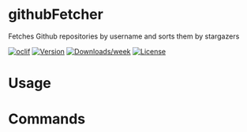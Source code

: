 githubFetcher
=============

Fetches Github repositories by username and sorts them by stargazers

[![oclif](https://img.shields.io/badge/cli-oclif-brightgreen.svg)](https://oclif.io)
[![Version](https://img.shields.io/npm/v/githubFetcher.svg)](https://npmjs.org/package/githubFetcher)
[![Downloads/week](https://img.shields.io/npm/dw/githubFetcher.svg)](https://npmjs.org/package/githubFetcher)
[![License](https://img.shields.io/npm/l/githubFetcher.svg)](https://github.com/jusantana/GithubFetcher/blob/master/package.json)

<!-- toc -->
# Usage
<!-- usage -->
# Commands
<!-- commands -->
